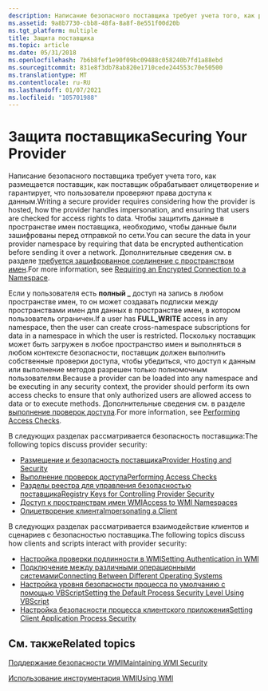 ```yaml
---
description: Написание безопасного поставщика требует учета того, как размещается поставщик, как поставщик обрабатывает олицетворение и гарантирует, что пользователи проверяют права доступа к данным.
ms.assetid: 9a8b7730-cbb8-48fa-8a8f-8e551f00d20b
ms.tgt_platform: multiple
title: Защита поставщика
ms.topic: article
ms.date: 05/31/2018
ms.openlocfilehash: 7b6b8fef1e90f09bc09488c058240b7fd1a88ebd
ms.sourcegitcommit: 831e8f3db78ab820e1710cede244553c70e50500
ms.translationtype: MT
ms.contentlocale: ru-RU
ms.lasthandoff: 01/07/2021
ms.locfileid: "105701988"
---
```

# <a name="securing-your-provider"></a><span data-ttu-id="571ea-103">Защита поставщика</span><span class="sxs-lookup"><span data-stu-id="571ea-103">Securing Your Provider</span></span>

<span data-ttu-id="571ea-104">Написание безопасного поставщика требует учета того, как размещается поставщик, как поставщик обрабатывает олицетворение и гарантирует, что пользователи проверяют права доступа к данным.</span><span class="sxs-lookup"><span data-stu-id="571ea-104">Writing a secure provider requires considering how the provider is hosted, how the provider handles impersonation, and ensuring that users are checked for access rights to data.</span></span> <span data-ttu-id="571ea-105">Чтобы защитить данные в пространстве имен поставщика, необходимо, чтобы данные были зашифрованы перед отправкой по сети.</span><span class="sxs-lookup"><span data-stu-id="571ea-105">You can secure the data in your provider namespace by requiring that data be encrypted authentication before sending it over a network.</span></span> <span data-ttu-id="571ea-106">Дополнительные сведения см. в разделе [требуется зашифрованное соединение с пространством имен](requiring-an-encrypted-connection-to-a-namespace.md).</span><span class="sxs-lookup"><span data-stu-id="571ea-106">For more information, see [Requiring an Encrypted Connection to a Namespace](requiring-an-encrypted-connection-to-a-namespace.md).</span></span>

<span data-ttu-id="571ea-107">Если у пользователя есть **полный \_** доступ на запись в любом пространстве имен, то он может создавать подписки между пространствами имен для данных в пространстве имен, в котором пользователь ограничен.</span><span class="sxs-lookup"><span data-stu-id="571ea-107">If a user has **FULL\_WRITE** access in any namespace, then the user can create cross-namespace subscriptions for data in a namespace in which the user is restricted.</span></span> <span data-ttu-id="571ea-108">Поскольку поставщик может быть загружен в любое пространство имен и выполняться в любом контексте безопасности, поставщик должен выполнить собственные проверки доступа, чтобы убедиться, что доступ к данным или выполнение методов разрешен только полномочным пользователям.</span><span class="sxs-lookup"><span data-stu-id="571ea-108">Because a provider can be loaded into any namespace and be executing in any security context, the provider should perform its own access checks to ensure that only authorized users are allowed access to data or to execute methods.</span></span> <span data-ttu-id="571ea-109">Дополнительные сведения см. в разделе [выполнение проверок доступа](performing-access-checks.md).</span><span class="sxs-lookup"><span data-stu-id="571ea-109">For more information, see [Performing Access Checks](performing-access-checks.md).</span></span>

<span data-ttu-id="571ea-110">В следующих разделах рассматривается безопасность поставщика:</span><span class="sxs-lookup"><span data-stu-id="571ea-110">The following topics discuss provider security:</span></span>

-   [<span data-ttu-id="571ea-111">Размещение и безопасность поставщика</span><span class="sxs-lookup"><span data-stu-id="571ea-111">Provider Hosting and Security</span></span>](provider-hosting-and-security.md)
-   [<span data-ttu-id="571ea-112">Выполнение проверок доступа</span><span class="sxs-lookup"><span data-stu-id="571ea-112">Performing Access Checks</span></span>](performing-access-checks.md)
-   [<span data-ttu-id="571ea-113">Разделы реестра для управления безопасностью поставщика</span><span class="sxs-lookup"><span data-stu-id="571ea-113">Registry Keys for Controlling Provider Security</span></span>](registry-keys-for-controlling-provider-security-.md)
-   [<span data-ttu-id="571ea-114">Доступ к пространствам имен WMI</span><span class="sxs-lookup"><span data-stu-id="571ea-114">Access to WMI Namespaces</span></span>](access-to-wmi-namespaces.md)
-   [<span data-ttu-id="571ea-115">Олицетворение клиента</span><span class="sxs-lookup"><span data-stu-id="571ea-115">Impersonating a Client</span></span>](impersonating-a-client.md)

<span data-ttu-id="571ea-116">В следующих разделах рассматривается взаимодействие клиентов и сценариев с безопасностью поставщика.</span><span class="sxs-lookup"><span data-stu-id="571ea-116">The following topics discuss how clients and scripts interact with provider security:</span></span>

-   [<span data-ttu-id="571ea-117">Настройка проверки подлинности в WMI</span><span class="sxs-lookup"><span data-stu-id="571ea-117">Setting Authentication in WMI</span></span>](setting-authentication-in-wmi.md)
-   [<span data-ttu-id="571ea-118">Подключение между различными операционными системами</span><span class="sxs-lookup"><span data-stu-id="571ea-118">Connecting Between Different Operating Systems</span></span>](/windows/desktop/WmiSdk/troubleshooting-a-remote-wmi-connection)
-   [<span data-ttu-id="571ea-119">Настройка уровня безопасности процесса по умолчанию с помощью VBScript</span><span class="sxs-lookup"><span data-stu-id="571ea-119">Setting the Default Process Security Level Using VBScript</span></span>](setting-the-default-process-security-level-using-vbscript.md)
-   [<span data-ttu-id="571ea-120">Настройка безопасности процесса клиентского приложения</span><span class="sxs-lookup"><span data-stu-id="571ea-120">Setting Client Application Process Security</span></span>](setting-client-application-process-security.md)

## <a name="related-topics"></a><span data-ttu-id="571ea-121">См. также</span><span class="sxs-lookup"><span data-stu-id="571ea-121">Related topics</span></span>

<dl> <dt>

[<span data-ttu-id="571ea-122">Поддержание безопасности WMI</span><span class="sxs-lookup"><span data-stu-id="571ea-122">Maintaining WMI Security</span></span>](maintaining-wmi-security.md)
</dt> <dt>

[<span data-ttu-id="571ea-123">Использование инструментария WMI</span><span class="sxs-lookup"><span data-stu-id="571ea-123">Using WMI</span></span>](using-wmi.md)
</dt> </dl>

 

 

